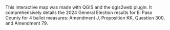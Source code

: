 This interactive map was made with QGIS and the qgis2web plugin. It comprehensively details the 2024 General Election results for El Paso County for 4 ballot measures: Amendment J, Proposition KK, Question 300, and Amendment 79.

